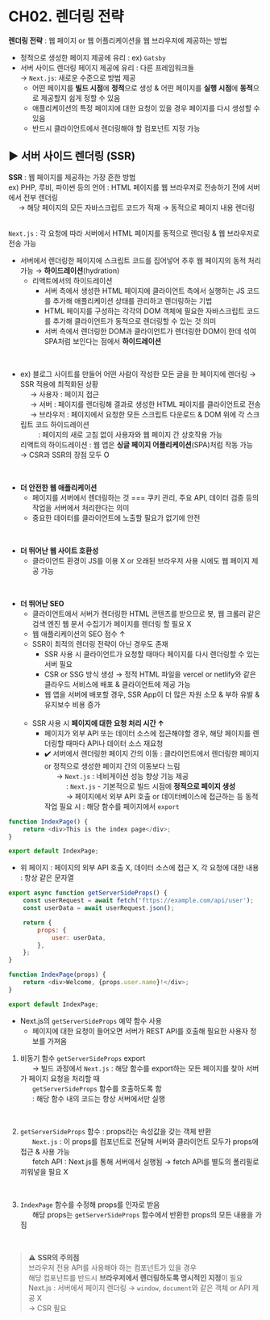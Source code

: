# CH02. 렌더링 전략
**렌더링 전략** : 웹 페이지 or 웹 어플리케이션을 웹 브라우저에 제공하는 방법   
- 정적으로 생성한 페이지 제공에 유리 : ex) `Gatsby`
- 서버 사이드 렌더링 페이지 제공에 유리 : 다른 프레임워크들   
→ `Next.js`: 새로운 수준으로 방법 제공   
    - 어떤 페이지를 **빌드 시점**에 **정적**으로 생성 & 어떤 페이지를 **실행 시점**에 **동적**으로 제공할지 쉽게 정할 수 있음    
    - 애플리케이션의 특정 페이지에 대한 요청이 있을 경우 페이지를 다시 생성할 수 있음   
    - 반드시 클라이언트에서 렌더링해야 할 컴포넌트 지정 가능    

## ▶️ 서버 사이드 렌더링 (SSR)
**SSR** : 웹 페이지를 제공하는 가장 흔한 방법   
ex) PHP, 루비, 파이썬 등의 언어 : HTML 페이지를 웹 브라우저로 전송하기 전에 서버에서 전부 렌더링   
&nbsp;&nbsp;&nbsp;&nbsp; → 해당 페이지의 모든 자바스크립트 코드가 적재 → 동적으로 페이지 내용 렌더링   
<br />

`Next.js` : 각 요청에 따라 서버에서 HTML 페이지를 동적으로 렌더링 & 웹 브라우저로 전송 가능   
- 서버에서 렌더링한 페이지에 스크립트 코드를 집어넣어 추후 웹 페이지의 동적 처리 가능 → **하이드레이션**(hydration)    
    - 리액트에서의 하이드레이션 
        - 서버 측에서 생성한 HTML 페이지에 클라이언트 측에서 실행하는 JS 코드를 추가해 애플리케이션 상태를 관리하고 렌더링하는 기법
        - HTML 페이지를 구성하는 각각의 DOM 객체에 필요한 자바스크립트 코드를 추가해 클라이언트가 동적으로 렌더링할 수 있는 것 의미
        - 서버 측에서 렌더링한 DOM과 클라이언트가 렌더링한 DOM이 한데 섞여 SPA처럼 보인다는 점에서 **하이드레이션**
<br />

- ex) 블로그 사이트를 만들어 어떤 사람이 작성한 모든 글을 한 페이지에 렌더링 → SSR 적용에 최적화된 상황    
&nbsp;&nbsp;&nbsp;&nbsp; → 사용자 : 페이지 접근     
&nbsp;&nbsp;&nbsp;&nbsp; → 서버 : 페이지를 렌더링해 결과로 생성한 HTML 페이지를 클라이언트로 전송    
&nbsp;&nbsp;&nbsp;&nbsp; → 브라우저 : 페이지에서 요청한 모든 스크립트 다운로드 & DOM 위에 각 스크립트 코드 하이드레이션    
&nbsp;&nbsp;&nbsp;&nbsp;&nbsp;&nbsp;&nbsp;&nbsp; : 페이지의 새로 고침 없이 사용자와 웹 페이지 간 상호작용 가능   
리액트의 하이드레이션 : 웹 앱은 **싱글 페이지 어플리케이션**(SPA)처럼 작동 가능   
→ CSR과 SSR의 장점 모두 O    
<br />

- **더 안전한 웹 애플리케이션**
    - 페이지를 서버에서 렌더링하는 것 === 쿠키 관리, 주요 API, 데이터 검증 등의 작업을 서버에서 처리한다는 의미   
    - 중요한 데이터를 클라이언트에 노출할 필요가 없기에 안전   
<br />

- **더 뛰어난 웹 사이트 호환성**
    - 클라이언트 환경이 JS를 이용 X or 오래된 브라우저 사용 시에도 웹 페이지 제공 가능  
<br />

- **더 뛰어난 SEO**
    - 클라이언트에서 서버가 렌더링한 HTML 콘텐츠를 받으므로 봇, 웹 크롤러 같은 검색 엔진 웹 문서 수집기가 페이지를 렌더링 할 필요 X
    - 웹 애플리케이션의 SEO 점수 ↑
    - SSR이 최적의 렌더링 전략이 아닌 경우도 존재
        - SSR 사용 시 클라이언트가 요청할 때마다 페이지를 다시 렌더링할 수 있는 서버 필요
        - CSR or SSG 방식 생성 → 정적 HTML 파일을 vercel or netlify와 같은 클라우드 서비스에 배포 & 클라이언트에 제공 가능
        - 웹 앱을 서버에 배포할 경우, SSR App이 더 많은 자원 소모 & 부하 유발 & 유지보수 비용 증가
        <br /><br />
    - SSR 사용 시 **페이지에 대한 요청 처리 시간 ↑**
        - 페이지가 외부 API 또는 데이터 소스에 접근해야할 경우, 해당 페이지를 렌더링할 때마다 API나 데이터 소스 재요청   
        - ✔️ 서버에서 렌더링한 페이지 간의 이동 : 클라이언트에서 렌더링한 페이지 or 정적으로 생성한 페이지 간의 이동보다 느림    
&nbsp;&nbsp;&nbsp;&nbsp;&nbsp; → `Next.js` : 네비게이션 성능 향상 기능 제공    
&nbsp;&nbsp;&nbsp;&nbsp;&nbsp;&nbsp;&nbsp;&nbsp;&nbsp;&nbsp; : `Next.js` - 기본적으로 빌드 시점에 **정적으로 페이지 생성**   
&nbsp;&nbsp;&nbsp;&nbsp;&nbsp;&nbsp;&nbsp;&nbsp;&nbsp;&nbsp; → 페이지에서 외부 API 호출 or 데이터베이스에 접근하는 등 동적 작업 필요 시 : 해당 함수를 페이지에서 `export`   
```js
function IndexPage() {
    return <div>This is the index page</div>;
}

export default IndexPage;
```
- 위 페이지 : 페이지의 외부 API 호출 X, 데이터 소스에 접근 X, 각 요청에 대한 내용 : 항상 같은 문자열   

```js
export async function getServerSideProps() {
    const userRequest = await fetch('fttps://example.com/api/user');
    const userData = await userRequest.json();

    return {
        props: {
            user: userData,
        },
    };
}

function IndexPage(props) {
    return <div>Welcome, {props.user.name}!</div>;
}

export default IndexPage;
```
- Next.js의 `getServerSideProps` 예약 함수 사용   
    - 페이지에 대한 요청이 들어오면 서버가 REST API를 호출해 필요한 사용자 정보를 가져옴

1. 비동기 함수 `getServerSideProps` export     
&nbsp;&nbsp;&nbsp;&nbsp;&nbsp; → 빌드 과정에서 `Next.js` : 해당 함수를 export하는 모든 페이지를 찾아 서버가 페이지 요청을 처리할 때    
&nbsp;&nbsp;&nbsp;&nbsp;&nbsp; `getServerSideProps` 함수를 호출하도록 함     
&nbsp;&nbsp;&nbsp;&nbsp;&nbsp; : 해당 함수 내의 코드는 항상 서버에서만 실행   
<br />

2. `getServerSideProps` 함수 : props라는 속성값을 갖는 객체 반환   
&nbsp;&nbsp;&nbsp;&nbsp;&nbsp; `Next.js` : 이 props를 컴포넌트로 전달해 서버와 클라이언트 모두가 props에 접근 & 사용 가능   
&nbsp;&nbsp;&nbsp;&nbsp;&nbsp; fetch API : Next.js를 통해 서버에서 실행됨 → fetch APi를 별도의 폴리필로 끼워넣을 필요 X
<br />

3. `IndexPage` 함수를 수정해 props를 인자로 받음   
&nbsp;&nbsp;&nbsp;&nbsp;&nbsp; 해당 props는 `getServerSideProps` 함수에서 반환한 props의 모든 내용을 가짐   
<br />

> ⚠️ **SSR의 주의점**   
> 브라우저 전용 API를 사용해야 하는 컴포넌트가 있을 경우   
> 해당 컴포넌트를 반드시 **브라우저에서 렌더링하도록 명시적인 지정**이 필요    
> Next.js : 서버에서 페이지 렌더링 → `window`, `document`와 같은 객체 or API 제공 X   
> → CSR 필요   